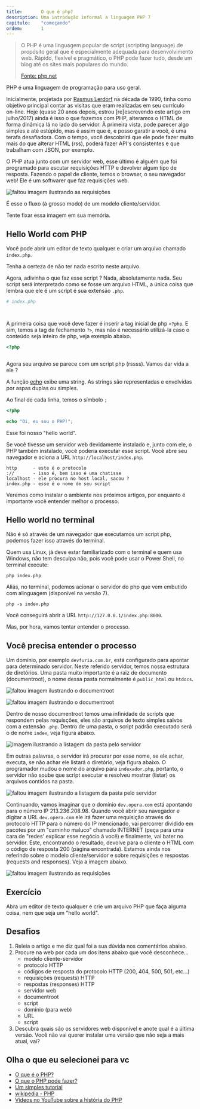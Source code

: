 ```yaml
---
title:       O que é php?
description: Uma introdução informal a linguagem PHP 7
capitulo:    "começando"
ordem:       1
---
```


> O PHP é uma linguagem popular de script (scripting language) de propósito geral que é especialmente adequada para
> desenvolvimento web. Rápido, flexível e pragmático, o PHP pode fazer tudo, desde um blog até os sites mais populares
> do mundo.
>
> [Fonte: php.net](www.php.net)

PHP é uma linguagem de programação para uso geral.

Inicialmente, projetada por [Rasmus Lerdorf](http://pt.wikipedia.org/wiki/Rasmus_Lerdorf) na década de
1990, tinha como objetivo principal contar as visitas que eram realizadas em seu currículo on-line.  Hoje (quase 20 anos
depois, estrou [re]escrevendo este artigo em julho/2017) ainda é isso o que fazemos com PHP, alteramos o  HTML de forma
dinâmica lá no lado do servidor. À primeira vista, pode parecer algo simples e até estúpido, mas é assim que é, e posso
garatir a você, é uma terafa desafiadora. Com o tempo, você descobrirá que ele pode fazer muito mais do que alterar HTML
(rss), poderá fazer API's consistentes e que trabalham com JSON, por exemplo.

O PHP atua junto com um servidor web, esse último é alguém que foi programado para escutar requisições HTTP e devolver
algum tipo de resposta. Fazendo o papel de cliente, temos o browser, o seu navegador web! Ele é um softwarer que faz
requisições web.

![faltou imagem ilustrando as requisições](requisicoes.png "imagem ilustrando as requisições")

É esse o fluxo (à grosso modo) de um modelo cliente/servidor.

Tente fixar essa imagem em sua memória.



## Hello World com PHP

Você pode abrir um editor de texto qualquer e criar um arquivo chamado `index.php`.

Tenha a certeza de não ter nada escrito neste arquivo.

Agora, adivinha o que faz esse script ? Nada, absolutamente nada. Seu script será interpretado como se fosse um arquivo
HTML, a única coisa que lembra que ele é um script é sua extensão `.php`.

```php
# index.php




```

A primeira coisa que você deve fazer é inserir a tag inicial de php `<?php`. E sim, temos a tag de fechamento `?>`, mas
não é necessário utilizá-la caso o conteúdo seja inteiro de php, veja exemplo abaixo.

```php
<?php



```

Agora seu arquivo se parece com um script php (rssss). Vamos dar vida a ele ?

A função [echo](https://secure.php.net/manual/pt_BR/function.echo.php) exibe uma string. As strings são representadas e
envolvidas por aspas duplas ou simples.

Ao final de cada linha, temos o símbolo `;`

```php
<?php

echo "Oi, eu sou o PHP!";

```

Esse foi nosso "hello world".

Se você tivesse um servidor web devidamente instalado e, junto com ele, o PHP também instalado, você poderia executar
esse script. Você abre seu navegador e aciona a URL `http://localhost/index.php`.

```
http      - este é o protocolo
://       - isso é, bem isso é uma chatisse
localhost - ele procura no host local, sacou ?
index.php - esse é o nome de seu script
```
Veremos como instalar o ambiente nos próximos artigos, por enquanto é importante você entender melhor o processo.


## Hello world no terminal

Não é só através de um navegador que executamos um script php, podemos fazer isso através do terminal.

Quem usa Linux, já deve estar familiarizado com o terminal e quem usa Windows, não tem desculpa não, pois você pode
usar o Power Shell, no terminal execute:

    php index.php

Aliás, no terminal, podemos acionar o servidor do php que vem embutido com alinguagem (disponível na versão 7).

    php -s index.php

Você conseguirá abrir a URL `http://127.0.0.1/index.php:8000`.

Mas, por hora, vamos tentar entender o processo.


## Você precisa entender o processo

Um domínio, por exemplo `devfuria.com.br`, está configurado para apontar para determinado servidor. Neste referido
servidor, temos nossa estrutura de diretórios. Uma pasta muito importante é a raiz de documento (documentroot), o nome
dessa pasta normalmente é `public_html` ou `htdocs`.


![faltou imagem ilustrando o documentroot](document-root-02.png "imagem ilustrando o documentroot")

![faltou imagem ilustrando o documentroot](document-root-01.png "imagem ilustrando o documentroot")

Dentro de nosso documentroot temos uma infinidade de scripts que respondem pelas requisções, eles são arquivos de texto
simples salvos com a extensão `.php`. Dentro de uma pasta, o script padrão executado será o de nome `index`, veja figura
abaixo.

![imagem ilustrando a listagem da pasta pelo servidor](index-php-01.png "imagem ilustrando a listagem da pasta pelo servidor")

Em outras palavras, o servidor irá procurar por esse nome, se ele achar, executa, se não achar ele listará o diretório,
veja figura abaixo. O programador mudou o nome do arquivo para `indexador.php`, portanto, o servidor não soube que script
executar e resolveu mostrar (listar) os arquivos contidos na pasta.

![faltou imagem ilustrando a listagem da pasta pelo servidor](apache-lista-diretorio-01.png "imagem ilustrando a listagem da pasta pelo servidor")


Continuando, vamos imaginar que o domínio `dev.opera.com` está apontando para o número IP 213.236.208.98. Quando você
abrir seu navegador e digitar a URL `dev.opera.com` ele irá fazer uma requisição através do protocolo HTTP para
o número do IP mencionado, vai percorrer dividido em pacotes por um "caminho maluco" chamado INTERNET (peça para uma cara
de "redes' explicar esse negócio à você) e finalmente, vai bater no servidor. Este, encontrando o resultado, devolve
para o cliente o HTML com o código de resposta 200 (página encontrada). Estamos ainda nos referindo sobre o modelo
cliente/servidor e sobre requisições e respostas (requests and responses). Veja a imagem abaixo.

![faltou imagem ilustrando as requisições](requisicoes-02.gif "imagem ilustrando as requisições")



## Exercício

Abra um editor de texto qualquer e crie um arquivo PHP que faça alguma coisa, nem que seja um "hello world".

## Desafios

1. Releia o artigo e me diz qual foi a sua dúvida nos comentários abaixo.
2. Procure na web por cada um dos itens abaixo que você desconhece...
    - modelo cliente-servidor
    - protocolo HTTP
    - códigos de resposta do protocolo HTTP (200, 404, 500, 501, etc...)
    - requisições (requests) HTTP
    - respostas (responses) HTTP
    - servidor web
    - documentroot
    - script
    - domínio (para web)
    - URL
    - script
3. Descubra quais são os servidores web disponível e anote qual é a  última versão. Você não vai querer instalar uma
versão que não seja a mais atual, vai?


## Olha o que eu selecionei para vc

- [O que é o PHP?](https://secure.php.net/manual/pt_BR/intro-whatis.php)
- [O que o PHP pode fazer?](https://secure.php.net/manual/pt_BR/intro-whatcando.php)
- [Um simples tutorial](https://secure.php.net/manual/pt_BR/tutorial.php)
- [wikipedia - PHP](https://pt.wikipedia.org/wiki/PHP)
- [Vídeos no YouTube sobre a história do PHP](https://www.youtube.com/results?search_query=hist%C3%B3ria+do+php)
